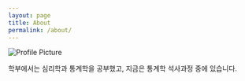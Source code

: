 ```yaml
---
layout: page
title: About
permalink: /about/
---
```


<img src="{{ site.baseurl }}/assets/me.jpg" title="Profile Picture" class="profile">

학부에서는 심리학과 통계학을 공부했고, 지금은 통계학 석사과정 중에 있습니다.